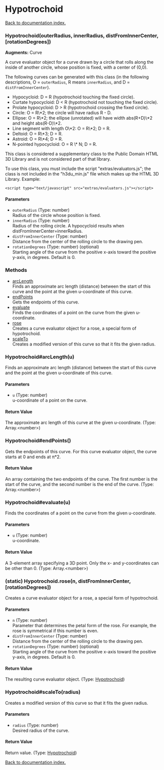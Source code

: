 # Hypotrochoid

[Back to documentation index.](index.md)

<a name='Hypotrochoid'></a>
### Hypotrochoid(outerRadius, innerRadius, distFromInnerCenter, [rotationDegrees])

**Augments:** Curve

A curve evaluator object for a curve drawn by a circle that rolls along the inside
of another circle, whose position is fixed, with a center of (0,0).

The following curves can be generated with this class (in the following
descriptions, O = <code>outerRadius</code>, R means <code>innerRadius</code>,
and D = <code>distFromInnerCenter</code>).<ul>
<li>Hypocycloid: D = R (hypotrochoid touching the fixed circle).</li>
<li>Curtate hypocycloid: D < R (hypotrochoid not touching the fixed circle).</li>
<li>Prolate hypocycloid: D > R (hypotrochoid crossing the fixed circle).</li>
<li>Circle: O = R\*2; the circle will have radius R - D.</li>
<li>Ellipse: O = R\*2; the ellipse (unrotated) will have width abs(R+D)\*2
and height abs(R-D)\*2.</li>
<li>Line segment with length O\*2: O = R\*2; D = R.</li>
<li>Deltoid: O = R\*3; D = R.</li>
<li>Astroid: O = R\*4; D = R.</li>
<li>N-pointed hypocycloid: O = R \* N; D = R.</li></ul>

This class is considered a supplementary class to the
Public Domain HTML 3D Library and is not considered part of that
library.

To use this class, you must include the script "extras/evaluators.js"; the
class is not included in the "h3du_min.js" file which makes up
the HTML 3D Library. Example:

    <script type="text/javascript" src="extras/evaluators.js"></script>

#### Parameters

* `outerRadius` (Type: number)<br>Radius of the circle whose position is fixed.
* `innerRadius` (Type: number)<br>Radius of the rolling circle. A hypocycloid results when distFromInnerCenter=innerRadius.
* `distFromInnerCenter` (Type: number)<br>Distance from the center of the rolling circle to the drawing pen.
* `rotationDegrees` (Type: number) (optional)<br>Starting angle of the curve from the positive x-axis toward the positive y-axis, in degrees. Default is 0.

### Methods

* [arcLength](#Hypotrochoid_arcLength)<br>Finds an approximate arc length (distance) between the start of this
curve and the point at the given u-coordinate of this curve.
* [endPoints](#Hypotrochoid_endPoints)<br>Gets the endpoints of this curve.
* [evaluate](#Hypotrochoid_evaluate)<br>Finds the coordinates of a point on the curve from the given u-coordinate.
* [rose](#Hypotrochoid.rose)<br>Creates a curve evaluator object for a rose, a special
form of hypotrochoid.
* [scaleTo](#Hypotrochoid_scaleTo)<br>Creates a modified version of this curve so that it
fits the given radius.

<a name='Hypotrochoid_arcLength'></a>
### Hypotrochoid#arcLength(u)

Finds an approximate arc length (distance) between the start of this
curve and the point at the given u-coordinate of this curve.

#### Parameters

* `u` (Type: number)<br>u-coordinate of a point on the curve.

#### Return Value

The approximate arc length of this curve at the given u-coordinate. (Type: Array.&lt;number>)

<a name='Hypotrochoid_endPoints'></a>
### Hypotrochoid#endPoints()

Gets the endpoints of this curve.
For this curve evaluator object, the curve
starts at 0 and ends at &pi;\*2.

#### Return Value

An array containing the two
endpoints of the curve. The first number is the start of the curve,
and the second number is the end of the curve. (Type: Array.&lt;number>)

<a name='Hypotrochoid_evaluate'></a>
### Hypotrochoid#evaluate(u)

Finds the coordinates of a point on the curve from the given u-coordinate.

#### Parameters

* `u` (Type: number)<br>u-coordinate.

#### Return Value

A 3-element array specifying a 3D point.
Only the x- and y-coordinates can be other than 0. (Type: Array.&lt;number>)

<a name='Hypotrochoid.rose'></a>
### (static) Hypotrochoid.rose(n, distFromInnerCenter, [rotationDegrees])

Creates a curve evaluator object for a rose, a special
form of hypotrochoid.

#### Parameters

* `n` (Type: number)<br>Parameter that determines the petal form of the rose. For example, the rose is symmetrical if this number is even.
* `distFromInnerCenter` (Type: number)<br>Distance from the center of the rolling circle to the drawing pen.
* `rotationDegrees` (Type: number) (optional)<br>Starting angle of the curve from the positive x-axis toward the positive y-axis, in degrees. Default is 0.

#### Return Value

The resulting curve evaluator object. (Type: <a href="Hypotrochoid.md">Hypotrochoid</a>)

<a name='Hypotrochoid_scaleTo'></a>
### Hypotrochoid#scaleTo(radius)

Creates a modified version of this curve so that it
fits the given radius.

#### Parameters

* `radius` (Type: number)<br>Desired radius of the curve.

#### Return Value

Return value. (Type: <a href="Hypotrochoid.md">Hypotrochoid</a>)

[Back to documentation index.](index.md)
